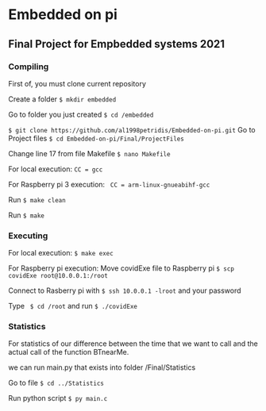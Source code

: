 # Embedded on pi

## Final Project for Empbedded systems 2021

### Compiling
First of, you must clone current repository

Create a folder ``` $ mkdir embedded ```

Go to folder you just created ``` $ cd /embedded ```

``` $ git clone https://github.com/al1998petridis/Embedded-on-pi.git ``` 
Go to Project files ``` $ cd Embedded-on-pi/Final/ProjectFiles ```

Change line 17 from file Makefile ``` $ nano Makefile ```

For local execution: ``` CC = gcc ```
    
For Raspberry pi 3 execution: ```  CC = arm-linux-gnueabihf-gcc ```
    
Run ``` $ make clean ```

Run ``` $ make ```

### Executing

For local execution: ``` $ make exec ```
   
For Raspberry pi execution: Move covidExe file to Raspberry pi ``` $ scp covidExe root@10.0.0.1:/root ```
    
Connect to Rasberry pi with ``` $ ssh 10.0.0.1 -lroot ``` and your password

Type ``` $ cd /root``` and run ``` $ ./covidExe ```

### Statistics

For statistics of our difference between the time that we want to call and the actual call of the function BTnearMe.

we can run main.py that exists into folder /Final/Statistics

Go to file ``` $ cd ../Statistics ```

Run python script ``` $ py main.c ```
